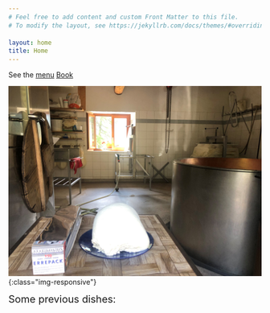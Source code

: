 ```yaml
---
# Feel free to add content and custom Front Matter to this file.
# To modify the layout, see https://jekyllrb.com/docs/themes/#overriding-theme-defaults

layout: home
title: Home
---
```


See the [menu](./menu)
[Book](https://reservation.carbonaraapp.com/United-Kingdom/London/Chez-K-P/)

![image-title-here](/assets/images/ricotta.jpg){:class="img-responsive"}

<span style="font-size:20px">
    Some previous dishes:
</span>
